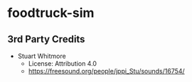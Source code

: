 # foodtruck-sim

## 3rd Party Credits
- Stuart Whitmore
  - License: Attribution 4.0 
  - https://freesound.org/people/jppi_Stu/sounds/16754/
